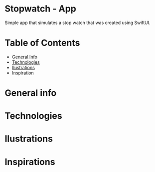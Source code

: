 #  Stopwatch - App

Simple app that simulates a stop watch that was created using SwiftUI.

# Table of Contents

- <a href="https://github.com/sergiosepulveda09/StopWatch/tree/main#general-info" >General Info</a>
- <a href="https://github.com/sergiosepulveda09/StopWatch/tree/main#technologies">Technologies</a>
- <a href="https://github.com/sergiosepulveda09/StopWatch/tree/main#ilustrations">Ilustrations</a>
- <a href="https://github.com/sergiosepulveda09/StopWatch/tree/main#inspirations">Inspiration</a>

# General info

# Technologies

# Ilustrations

# Inspirations
